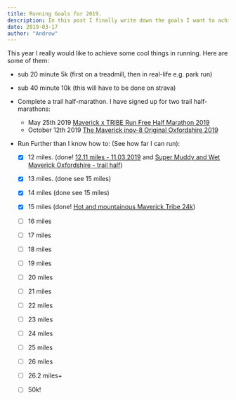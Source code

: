 ```yaml
---
title: Running Goals for 2019.
description: In this post I finally write down the goals I want to achieve in running.
date: 2019-03-17
author: "Andrew"
---
```


This year I really would like to achieve some cool things in running. Here are some of them:

- sub 20 minute 5k (first on a treadmill, then in real-life e.g. park run)
- sub 40 minute 10k (this will have to be done on strava)
- Complete a trail half-marathon. I have signed up for two trail half-marathons:
    - May 25th 2019 [Maverick x TRIBE Run Free Half Marathon 2019](http://www.maverick-race.com/races/2019/5/25/maverick-x-tribe-run-free-marathon-2019)
    - October 12th 2019 [The Maverick inov-8 Original Oxfordshire 2019](http://www.maverick-race.com/races/theoriginaloxfordshire2019)
- Run Further than I know how to: (See how far I can run):

    - [x] 12 miles. (done! [12.11 miles - 11.03.2019](https://www.strava.com/activities/2206638011) and [Super Muddy and Wet Maverick Oxfordshire - trail half](https://www.strava.com/activities/2782317723))
    - [x] 13 miles. (done see 15 miles)
    - [x] 14 miles (done see 15 miles)
    - [x] 15 miles (done! [Hot and mountainous Maverick Tribe 24k](https://www.strava.com/activities/2395541069))

    - [ ] 16 miles
    - [ ] 17 miles
    - [ ] 18 miles
    - [ ] 19 miles
    - [ ] 20 miles
    - [ ] 21 miles
    - [ ] 22 miles
    - [ ] 23 miles
    - [ ] 24 miles
    - [ ] 25 miles
    - [ ] 26 miles
    - [ ] 26.2 miles+
    - [ ] 50k!
